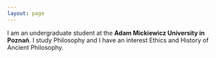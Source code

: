 ```yaml
---
layout: page
---
```

I am an undergraduate student at the **Adam Mickiewicz University in Poznań**. I study Philosophy and I have an interest Ethics and History of Ancient Philosophy.
